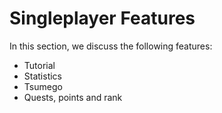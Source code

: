 # Singleplayer Features

In this section, we discuss the following features:

* Tutorial
* Statistics
* Tsumego
* Quests, points and rank
